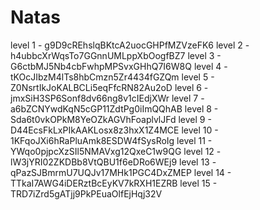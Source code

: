 # Natas

level 1 - g9D9cREhslqBKtcA2uocGHPfMZVzeFK6
level 2 - h4ubbcXrWqsTo7GGnnUMLppXbOogfBZ7
level 3 - G6ctbMJ5Nb4cbFwhpMPSvxGHhQ7I6W8Q
level 4 - tKOcJIbzM4lTs8hbCmzn5Zr4434fGZQm
level 5 - Z0NsrtIkJoKALBCLi5eqFfcRN82Au2oD
level 6 - jmxSiH3SP6Sonf8dv66ng8v1cIEdjXWr
level 7 - a6bZCNYwdKqN5cGP11ZdtPg0iImQQhAB
level 8 - Sda6t0vkOPkM8YeOZkAGVhFoaplvlJFd
level 9 - D44EcsFkLxPIkAAKLosx8z3hxX1Z4MCE
level 10 - 1KFqoJXi6hRaPluAmk8ESDW4fSysRoIg
level 11 - YWqo0pjpcXzSIl5NMAVxg12QxeC1w9QG
level 12 - lW3jYRI02ZKDBb8VtQBU1f6eDRo6WEj9
level 13 - qPazSJBmrmU7UQJv17MHk1PGC4DxZMEP
level 14 - TTkaI7AWG4iDERztBcEyKV7kRXH1EZRB
level 15 - TRD7iZrd5gATjj9PkPEuaOlfEjHqj32V

